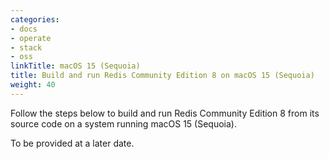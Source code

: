 ```yaml
---
categories:
- docs
- operate
- stack
- oss
linkTitle: macOS 15 (Sequoia)
title: Build and run Redis Community Edition 8 on macOS 15 (Sequoia)
weight: 40
---
```


Follow the steps below to build and run Redis Community Edition 8 from its source code on a system running macOS 15 (Sequoia).

To be provided at a later date.
